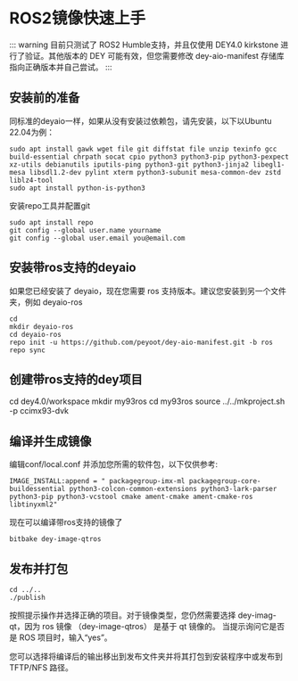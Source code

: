 # ROS2镜像快速上手

::: warning
目前只测试了 ROS2 Humble支持，并且仅使用 DEY4.0 kirkstone 进行了验证。其他版本的 DEY 可能有效，但您需要修改 dey-aio-manifest 存储库指向正确版本并自己尝试。
:::
## 安装前的准备
同标准的deyaio一样，如果从没有安装过依赖包，请先安装，以下以Ubuntu 22.04为例：
```
sudo apt install gawk wget file git diffstat file unzip texinfo gcc build-essential chrpath socat cpio python3 python3-pip python3-pexpect xz-utils debianutils iputils-ping python3-git python3-jinja2 libegl1-mesa libsdl1.2-dev pylint xterm python3-subunit mesa-common-dev zstd liblz4-tool
sudo apt install python-is-python3
```
安装repo工具并配置git
```
sudo apt install repo
git config --global user.name yourname
git config --global user.email you@email.com
```

## 安装带ros支持的deyaio
如果您已经安装了 deyaio，现在您需要 ros 支持版本。建议您安装到另一个文件夹，例如 deyaio-ros 

```
cd
mkdir deyaio-ros
cd deyaio-ros
repo init -u https://github.com/peyoot/dey-aio-manifest.git -b ros
repo sync
```

## 创建带ros支持的dey项目
cd dey4.0/workspace
mkdir my93ros
cd my93ros
source ../../mkproject.sh -p ccimx93-dvk

## 编译并生成镜像
编辑conf/local.conf 并添加您所需的软件包，以下仅供参考:
```
IMAGE_INSTALL:append = " packagegroup-imx-ml packagegroup-core-buildessential python3-colcon-common-extensions python3-lark-parser python3-pip python3-vcstool cmake ament-cmake ament-cmake-ros libtinyxml2"
```
现在可以编译带ros支持的镜像了
```
bitbake dey-image-qtros
```

## 发布并打包
```
cd ../..
./publish
```
按照提示操作并选择正确的项目。对于镜像类型，您仍然需要选择 dey-imag-qt，因为 ros 镜像 （dey-image-qtros） 是基于 qt 镜像的。
当提示询问它是否是 ROS 项目时，输入“yes”。

您可以选择将编译后的输出移出到发布文件夹并将其打包到安装程序中或发布到 TFTP/NFS 路径。

